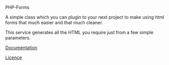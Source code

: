 PHP-Forms

A simple class which you can plugin to your next project to make using html forms that much easier and that much cleaner.

This service generates all the HTML you require just from a few simple parameters.

[Documentation](http://bertdasquirt.github.com/PHP-Forms/)

[Licence](http://licence.visualidiot.com/)